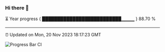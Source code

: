 ### Hi there 👋

⏳ Year progress { ██████████████████████████▁▁▁▁ } 88.70 %

---

⏰ Updated on Mon, 20 Nov 2023 18:17:23 GMT

![Progress Bar CI](https://github.com/liununu/liununu/workflows/Progress%20Bar%20CI/badge.svg)
